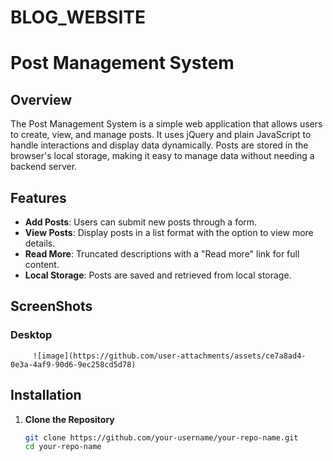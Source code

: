 # BLOG_WEBSITE
# Post Management System

## Overview

The Post Management System is a simple web application that allows users to create, view, and manage posts. It uses jQuery and plain JavaScript to handle interactions and display data dynamically. Posts are stored in the browser's local storage, making it easy to manage data without needing a backend server.

## Features

- **Add Posts**: Users can submit new posts through a form.
- **View Posts**: Display posts in a list format with the option to view more details.
- **Read More**: Truncated descriptions with a "Read more" link for full content.
- **Local Storage**: Posts are saved and retrieved from local storage.

## ScreenShots

   ### Desktop

         ![image](https://github.com/user-attachments/assets/ce7a8ad4-0e3a-4af9-90d6-9ec258cd5d78)



## Installation

1. **Clone the Repository**
   ```bash
   git clone https://github.com/your-username/your-repo-name.git
   cd your-repo-name
   
